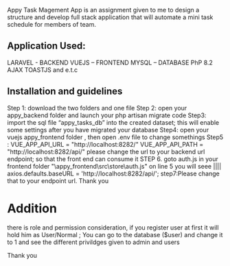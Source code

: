 Appy Task Magement App is an assignment given to me to design a structure and develop full stack application that will automate a mini task schedule for members of team.

## Application Used:
LARAVEL - BACKEND
VUEJS – FRONTEND
MYSQL – DATABASE
PhP 8.2
AJAX
TOASTJS and e.t.c

## Installation and guidelines 
Step 1: download the two folders and one file
Step 2: open your appy_backend folder and launch your php artisan migrate code
Step3: import the sql file “appy_tasks_db” into the created dataset; this will enable some settings after you have migrated your database
Step4: open your  vuejs  appy_frontend folder , then open .env file to change somethings
Step5 : VUE_APP_API_URL = "http://localhost:8282/"
VUE_APP_API_PATH = "http://localhost:8282/api/"
    please change the url to your backend url endpoint; so that the front end can consume it
STEP 6. goto auth.js in your frontend folder "\appy_frontend\src\store\auth.js" on line 5 you will seee |||| axios.defaults.baseURL =  'http://localhost:8282/api/';
step7:Please change that to your endpoint url.
Thank you

# Addition
there is role and permission consideration, if you register user at first it will hold him as User/Normal ;  You can go to the database ($user) and change it to 1 and see the different privildges given to admin and users

Thank you
